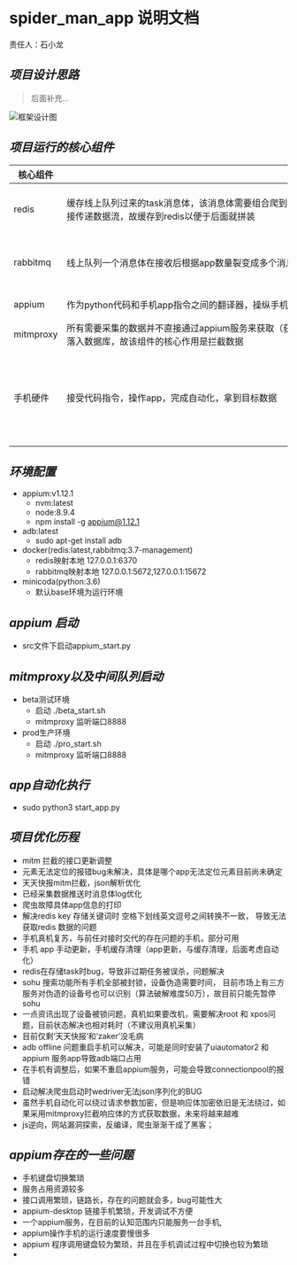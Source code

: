 # spider_man_app 说明文档 #

责任人：石小龙

***项目设计思路***
--
>后面补充...

![框架设计图](/home/dragon/Documents/companyproject/spider_man_app/sentiment/架构设计图.png)


***项目运行的核心组件***
--

|核心组件  |作用                                                                                                                                     |备注|
|---------|----------------------------------------------------------------------------------------------------------------------------------------|----|
|redis    |缓存线上队列过来的task消息体，该消息体需要组合爬到的数据传递到数据库，但是采集的数据是通过Mitmproxy拦截的，无法直接传递数据流，故缓存到redis以便于后面就拼装|docker启动，端口6370|
|rabbitmq |线上队列一个消息体在接收后根据app数量裂变成多个消息体，未解决消息体持久化问题（断点续爬），故建立本地rabbitmq队列                                      |docker启动，端口默认|
|appium   |作为python代码和手机app指令之间的翻译器，操纵手机的中介                                                                                        |sh 脚本启动|
|mitmproxy|所有需要采集的数据并不直接通过appium服务来获取（获取难度大），而是间接通过代理服务拦截列表页的详情url，将详情UＲＬ落入数据库，故该组件的核心作用是拦截数据　　|ssh 脚本启动|
|手机硬件  |接受代码指令，操作app，完成自动化，拿到目标数据　　　　　　　　　　　　　　　　　　　　　　　　　　　　　　　　　　　　　　　　　　　　　　　　　　　　　　　　|数量：５台，系统：小米，品牌型号：乐视|



***环境配置***
--
   - appium:v1.12.1
       + nvm:latest 
       + node:8.9.4
       + npm install -g appium@1.12.1
   - adb:latest
       + sudo apt-get install adb
   - docker(redis:latest,rabbitmq:3.7-management)
       + redis映射本地 127.0.0.1:6370
       + rabbitmq映射本地 127.0.0.1:5672,127.0.0.1:15672
   - minicoda(python:3.6)
       + 默认base环境为运行环境

***appium 启动***
--
   - src文件下启动appium_start.py
   

***mitmproxy以及中间队列启动***
--
  - beta测试环境
    + 启动 ./beta_start.sh
    + mitmproxy 监听端口8888
  - prod生产环境
    + 启动 ./pro_start.sh
    + mitmproxy 监听端口8888

***app自动化执行***
--
  - sudo python3 start_app.py


***项目优化历程***
--
   - mitm 拦截的接口更新调整
   - 元素无法定位的报错bug未解决，具体是哪个app无法定位元素目前尚未确定
   - 天天快报mitm拦截，json解析优化
   - 已经采集数据推送时消息体log优化
   - 爬虫故障具体app信息的打印
   - 解决redis key 存储关键词时 空格下划线英文逗号之间转换不一致，
   导致无法获取redis 数据的问题
   - 手机真机复苏，与前任对接时交代的存在问题的手机，部分可用
   - 手机 app 手动更新，手机缓存清理（app更新，与缓存清理，后面考虑自动化）
   - redis在存储task时bug，导致非过期任务被误杀，问题解决
   - sohu 搜索功能所有手机全部被封锁，设备伪造需要时间，
   目前市场上有三方服务对伪造的设备号也可以识别（算法破解难度50万），故目前只能先暂停sohu
   - 一点资讯出现了设备被锁问题，真机如果要改机，需要解决root 和 xpos问题，目前状态解决也相对耗时（不建议用真机采集）
   - 目前仅剩‘天天快报’和‘zaker’没毛病
   - adb offline 问题重启手机可以解决，可能是同时安装了uiautomator2 和 appium 服务app导致adb端口占用
   - 在手机有调整后，如果不重启appium服务，可能会导致connectionpool的报错
   - 启动解决爬虫启动时wedriver无法json序列化的BUG
   - 虽然手机自动化可以绕过请求参数加密，但是响应体加密依旧是无法绕过，如果采用mitmproxy拦截响应体的方式获取数据，未来将越来越难
   - js逆向，网站漏洞探索，反编译，爬虫渐渐干成了黑客；
   
   
   
   
   
   
   
   
   
***appium存在的一些问题***
--
   - 手机键盘切换繁琐
   - 服务占用资源较多
   - 接口调用繁琐，链路长，存在的问题就会多，bug可能性大
   - appium-desktop 链接手机繁琐，开发调试不方便
   - 一个appium服务，在目前的认知范围内只能服务一台手机,
   - appium操作手机的运行速度要慢很多
   - appium 程序调用键盘较为繁琐，并且在手机调试过程中切换也较为繁琐
   - 
   
   